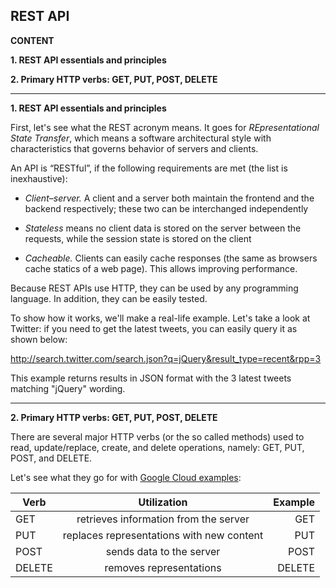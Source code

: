 ## REST API

**CONTENT**

**1. REST API essentials and principles**

**2. Primary HTTP verbs: GET, PUT, POST, DELETE**

-----------------------------

**1. REST API essentials and principles**

First, let's see what the REST acronym means. It goes for *REpresentational State Transfer*, which means a software architectural style with characteristics that governs behavior of servers and clients.

An API is “RESTful”, if the following requirements are met (the list is inexhaustive):

- *Client–server.* A client and a server both maintain the frontend and the backend respectively; these two can be interchanged independently

- *Stateless* means no client data is stored on the server between the requests, while the session state is stored on the client

- *Cacheable.* Clients can easily cache responses (the same as browsers cache statics of a web page). This allows improving performance.

Because REST APIs use HTTP, they can be used by any programming language. In addition, they can be easily tested.

To show how it works, we'll make a real-life example. Let's take a look at Twitter: if you need to get the latest tweets, you can easily query it as shown below:

<http://search.twitter.com/search.json?q=jQuery&result_type=recent&rpp=3>

This example returns results in JSON format with the 3 latest tweets matching "jQuery" wording.

----------------------------------

**2. Primary HTTP verbs: GET, PUT, POST, DELETE**

There are several major HTTP verbs (or the so called methods) used to read, update/replace, create, and delete operations, namely: GET, PUT, POST, and DELETE.

Let's see what they go for with [Google Cloud examples](https://cloud.google.com/apis/design/standard_methods):

|Verb       | Utilization           | Example  |
| ------------- |:-------------:| -----:|
| GET      | retrieves information from the server | GET <resource URL> |
| PUT      | replaces representations with new content     |   PUT <resource URL> |
| POST | sends data to the server     | POST <collection URL> |
| DELETE | removes representations      | DELETE <resource URL> |

